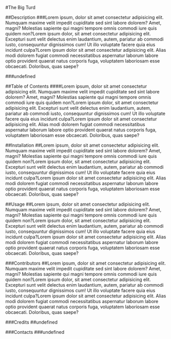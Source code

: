 
#The Big Turd

##Description
###Lorem ipsum, dolor sit amet consectetur adipisicing elit. Numquam maxime velit impedit cupiditate sed sint labore dolorem? Amet, magni? Molestias sapiente qui magni tempore omnis commodi iure quis quidem non?Lorem ipsum dolor, sit amet consectetur adipisicing elit. Excepturi sunt velit delectus enim laudantium, autem, pariatur ab commodi iusto, consequuntur dignissimos cum! Ut illo voluptate facere quia eius incidunt culpa?Lorem ipsum dolor sit amet consectetur adipisicing elit. Alias modi dolorem fugiat commodi necessitatibus aspernatur laborum labore optio provident quaerat natus corporis fuga, voluptatem laboriosam esse obcaecati. Doloribus, quas saepe?

###undefined

##Table of Contents
####Lorem ipsum, dolor sit amet consectetur adipisicing elit. Numquam maxime velit impedit cupiditate sed sint labore dolorem? Amet, magni? Molestias sapiente qui magni tempore omnis commodi iure quis quidem non?Lorem ipsum dolor, sit amet consectetur adipisicing elit. Excepturi sunt velit delectus enim laudantium, autem, pariatur ab commodi iusto, consequuntur dignissimos cum! Ut illo voluptate facere quia eius incidunt culpa?Lorem ipsum dolor sit amet consectetur adipisicing elit. Alias modi dolorem fugiat commodi necessitatibus aspernatur laborum labore optio provident quaerat natus corporis fuga, voluptatem laboriosam esse obcaecati. Doloribus, quas saepe?

##Installation
##Lorem ipsum, dolor sit amet consectetur adipisicing elit. Numquam maxime velit impedit cupiditate sed sint labore dolorem? Amet, magni? Molestias sapiente qui magni tempore omnis commodi iure quis quidem non?Lorem ipsum dolor, sit amet consectetur adipisicing elit. Excepturi sunt velit delectus enim laudantium, autem, pariatur ab commodi iusto, consequuntur dignissimos cum! Ut illo voluptate facere quia eius incidunt culpa?Lorem ipsum dolor sit amet consectetur adipisicing elit. Alias modi dolorem fugiat commodi necessitatibus aspernatur laborum labore optio provident quaerat natus corporis fuga, voluptatem laboriosam esse obcaecati. Doloribus, quas saepe?

##Usage
##Lorem ipsum, dolor sit amet consectetur adipisicing elit. Numquam maxime velit impedit cupiditate sed sint labore dolorem? Amet, magni? Molestias sapiente qui magni tempore omnis commodi iure quis quidem non?Lorem ipsum dolor, sit amet consectetur adipisicing elit. Excepturi sunt velit delectus enim laudantium, autem, pariatur ab commodi iusto, consequuntur dignissimos cum! Ut illo voluptate facere quia eius incidunt culpa?Lorem ipsum dolor sit amet consectetur adipisicing elit. Alias modi dolorem fugiat commodi necessitatibus aspernatur laborum labore optio provident quaerat natus corporis fuga, voluptatem laboriosam esse obcaecati. Doloribus, quas saepe?

###Contributors
##Lorem ipsum, dolor sit amet consectetur adipisicing elit. Numquam maxime velit impedit cupiditate sed sint labore dolorem? Amet, magni? Molestias sapiente qui magni tempore omnis commodi iure quis quidem non?Lorem ipsum dolor, sit amet consectetur adipisicing elit. Excepturi sunt velit delectus enim laudantium, autem, pariatur ab commodi iusto, consequuntur dignissimos cum! Ut illo voluptate facere quia eius incidunt culpa?Lorem ipsum dolor sit amet consectetur adipisicing elit. Alias modi dolorem fugiat commodi necessitatibus aspernatur laborum labore optio provident quaerat natus corporis fuga, voluptatem laboriosam esse obcaecati. Doloribus, quas saepe?

###Credits
##undefined

###Contacts
###undefined
